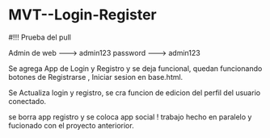 # MVT--Login-Register
#!!!
Prueba del pull


Admin de web ---> admin123 password ---> admin123

Se agrega App de Login y Registro y se deja funcional, quedan funcionando botones de Registrarse , Iniciar sesion en base.html.

Se Actualiza login y registro, se cra funcion de edicion del perfil del usuario conectado. 


se borra app registro y se coloca app social ! trabajo hecho en paralelo y fucionado con el proyecto anteriorior.
